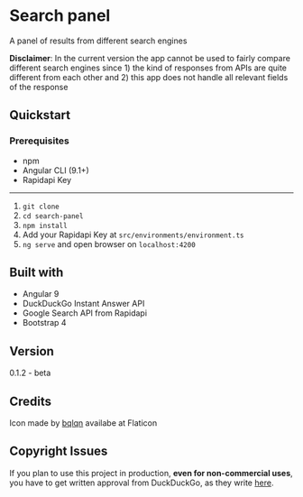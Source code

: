 # Search panel

A panel of results from different search engines

**Disclaimer**: In the current version the app cannot be used to fairly compare different search engines since 1) the kind of responses from APIs are quite different from each other and 2) this app does not handle all relevant fields of the response 

## Quickstart
### Prerequisites
* npm
* Angular CLI (9.1+)
* Rapidapi Key

---

1. `git clone`
2. `cd search-panel`
3. `npm install`
4. Add your Rapidapi Key at `src/environments/environment.ts`
5. `ng serve` and open browser on `localhost:4200`

## Built with
* Angular 9
* DuckDuckGo Instant Answer API
* Google Search API from Rapidapi
* Bootstrap 4

## Version
0.1.2 - beta

## Credits
Icon made by [bqlqn](https://www.flaticon.com/authors/bqlqn) availabe at Flaticon

## Copyright Issues
If you plan to use this project in production, **even for non-commercial uses**, you have to get written approval from DuckDuckGo, as they write [here](https://duckduckgo.com/api).